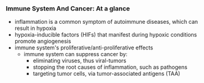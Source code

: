 ### Immune System And Cancer: At a glance
* inflammation is a common symptom of autoimmune diseases, which can result in hypoxia
* hypoxia-inducible factors (HIFs) that manifest during hypoxic conditions promote angiogenesis
* immune system's proliferative/anti-proliferative effects
	* immune system can suppress cancer by: 
		* eliminating viruses, thus viral-tumors
		* stopping the root causes of inflammation, such as pathogens
		* targeting tumor cells, via tumor-associated antigens (TAA)